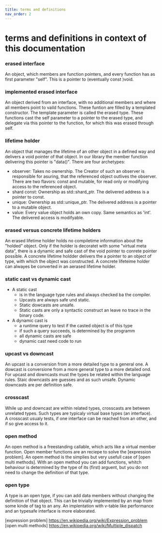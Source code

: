 ```yaml
---
title: terms and definitions
nav_order: 2
---
```


# terms and definitions in context of this documentation

###  erased interface
An object, which members are function pointers, and every function has as first parameter "self". This is a pointer to (eventually const )void.

###  implemented erased interface
An object derived from an interface, with no additional members and where all members point to vaild functions.
These funtion are filled by a templated constructor. The template parameter is called the erased type.
These functions cast the self parameter to a pointer to the erased type, and delegate via this pointer to the function, for which this was erased through self.

### lifetime holder
An object that manages the lifetime of an other object in a defined way and delivers a void pointer of that object. In our library the member function delivering this pointer is "data()". There are four archetypes:
- observer: Takes no ownership. The Creator of such an observer is responsible for asuring, that the referenced object outlives the observer. There are two flavors: const and mutable, for read only or modifying access to the referenced object.
- shard const: Ownership as std::shard_ptr. The delivered address is a pointer to const.
- unique: Ownership as std::unique_ptr. The delivered address is a pointer to a mutable object.
- value: Every value object holds an own copy. Same semantics as 'int'. The delivered access is modifyable.

### erased versus concrete lifetime holders
An erased lifetime holder holds no compiletime information about the "holded" object. Only if the holder is decoratet with some "virtual meta data", there is a dynamic and safe cast of the void pointer to conrete pointer possible.
A concrete lifetime holdder delivers the a pointer to an object of type, with which the object was constructed. A concrete lifeteime holder can alwayes be converted in an aerased lifetime holder.

### static cast vs dynamic cast
- A static cast
  - is in the language type rules and always checked ba the compiler. 
  - Upcasts are always safe und static. 
  - Static dowcasts are unsafe.
  - Static casts are only a syntactic construct an leave no trace in the binary code.
- A dynamic cast is
  - a runtime query to test if the casted object is of this type
  - if such a query succeeds, is determined by the programm
  - all dynamic casts are safe
  - dynamic cast need code to run

### upcast vs downcast
An upcast is a conversion from a more detailed type to a general one.
A dowcast is conversione from a more general type to a more detailed ond.
For upcast and downcasts must the types be related within the language rules.
Staic downcasts are guesses and as such unsafe. Dynamic downcasts are per definition safe.

### crosscast
While up and downcast are within related types, crosscasts are between unrelated types. Such types are typicaly virtual base types (an interface).  
A crosscast usualy tests, if one interface can be reached from an other, and if so give access to it.

### open method
An open method is a freestanding callable, which acts like a virtual member function. Open member functions are an reciepe to solve the [expression problem]. An opem method is the simplies but very usefull case of [open multi methods]. With an open method you can add functions, whitch behaviour is determined by the type of its (first) arguent, but you do not need to change the definition of that type. 

### open type
A type is an open type, if you can add data members without changing the definition of that object. This can be trivially implemented by an map from some kinde of tag to an any. An implentation with v-table like performance and an typesafe interface is more elaborated.

[expression problem] https://en.wikipedia.org/wiki/Expression_problem
[open multi methods] https://en.wikipedia.org/wiki/Multiple_dispatch

